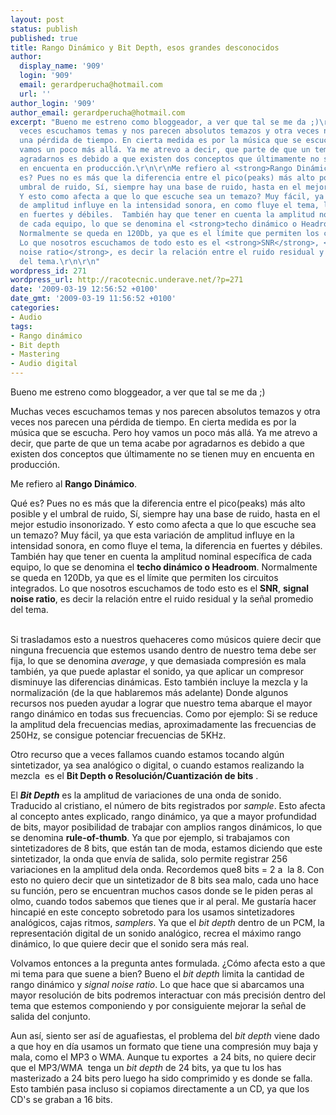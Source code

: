 ```yaml
---
layout: post
status: publish
published: true
title: Rango Dinámico y Bit Depth, esos grandes desconocidos
author:
  display_name: '909'
  login: '909'
  email: gerardperucha@hotmail.com
  url: ''
author_login: '909'
author_email: gerardperucha@hotmail.com
excerpt: "Bueno me estreno como bloggeador, a ver que tal se me da ;)\r\n\r\nMuchas
  veces escuchamos temas y nos parecen absolutos temazos y otra veces nos parecen
  una pérdida de tiempo. En cierta medida es por la música que se escucha. Pero hoy
  vamos un poco más allá. Ya me atrevo a decir, que parte de que un tema acabe por
  agradarnos es debido a que existen dos conceptos que últimamente no se tienen muy
  en encuenta en producción.\r\n\r\nMe refiero al <strong>Rango Dinámico</strong>.\r\n\r\nQué
  es? Pues no es más que la diferencia entre el pico(peaks) más alto posible y el
  umbral de ruido, Sí, siempre hay una base de ruido, hasta en el mejor estudio insonorizado.
  Y esto como afecta a que lo que escuche sea un temazo? Muy fácil, ya que esta variación
  de amplitud influye en la intensidad sonora, en como fluye el tema, la diferencia
  en fuertes y débiles.  También hay que tener en cuenta la amplitud nominal específica
  de cada equipo, lo que se denomina el <strong>techo dinámico o Headroom</strong>.
  Normalmente se queda en 120Db, ya que es el límite que permiten los circuitos integrados.
  Lo que nosotros escuchamos de todo esto es el <strong>SNR</strong>, <strong>signal
  noise ratio</strong>, es decir la relación entre el ruido residual y la señal promedio
  del tema.\r\n\r\n"
wordpress_id: 271
wordpress_url: http://racotecnic.underave.net/?p=271
date: '2009-03-19 12:56:52 +0100'
date_gmt: '2009-03-19 11:56:52 +0100'
categories:
- Audio
tags:
- Rango dinámico
- Bit depth
- Mastering
- Audio digital
---
```

<p>Bueno me estreno como bloggeador, a ver que tal se me da ;)</p>
<p>Muchas veces escuchamos temas y nos parecen absolutos temazos y otra veces nos parecen una pérdida de tiempo. En cierta medida es por la música que se escucha. Pero hoy vamos un poco más allá. Ya me atrevo a decir, que parte de que un tema acabe por agradarnos es debido a que existen dos conceptos que últimamente no se tienen muy en encuenta en producción.</p>
<p>Me refiero al <strong>Rango Dinámico</strong>.</p>
<p>Qué es? Pues no es más que la diferencia entre el pico(peaks) más alto posible y el umbral de ruido, Sí, siempre hay una base de ruido, hasta en el mejor estudio insonorizado. Y esto como afecta a que lo que escuche sea un temazo? Muy fácil, ya que esta variación de amplitud influye en la intensidad sonora, en como fluye el tema, la diferencia en fuertes y débiles.  También hay que tener en cuenta la amplitud nominal específica de cada equipo, lo que se denomina el <strong>techo dinámico o Headroom</strong>. Normalmente se queda en 120Db, ya que es el límite que permiten los circuitos integrados. Lo que nosotros escuchamos de todo esto es el <strong>SNR</strong>, <strong>signal noise ratio</strong>, es decir la relación entre el ruido residual y la señal promedio del tema.</p>
<p><a id="more"></a><a id="more-271"></a><br />
Si trasladamos esto a nuestros quehaceres como músicos quiere decir que ninguna frecuencia que estemos usando dentro de nuestro tema debe ser fija, lo que se denomina <em>average</em>, y que demasiada compresión es mala también, ya que puede aplastar el sonido, ya que aplicar un compresor disminuye las diferencias dinámicas. Esto también incluye la mezcla y la normalización (de la que hablaremos más adelante) Donde algunos recursos nos pueden ayudar a lograr que nuestro tema abarque el mayor rango dinámico en todas sus frecuencias. Como por ejemplo: Si se reduce la amplitud dela frecuencias medias, aproximadamente las frecuencias de 250Hz, se consigue potenciar frecuencias de 5KHz.</p>
<p>Otro recurso que a veces fallamos cuando estamos tocando algún sintetizador, ya sea analógico o digital, o cuando estamos realizando la mezcla  es el <strong>Bit Depth o Resolución/Cuantización de bits</strong> .</p>
<p>El <em><strong>Bit Depth</strong></em> es la amplitud de variaciones de una onda de sonido. Traducido al cristiano, el número de bits registrados por <em>sample</em>. Esto afecta al concepto antes explicado, rango dinámico, ya que a mayor profundidad de bits, mayor posibilidad de trabajar con amplios rangos dinámicos, lo que se denomina <strong>rule-of-thumb</strong>. Ya que por ejemplo, si trabajamos con sintetizadores de 8 bits, que están tan de moda, estamos diciendo que este sintetizador, la onda que envía de salida, solo permite registrar 256 variaciones en la amplitud dela onda. Recordemos que8 bits = 2 a  la 8. Con esto no quiero decir que un sintetizador de 8 bits sea malo, cada uno hace su función, pero se encuentran muchos casos donde se le piden peras al olmo, cuando todos sabemos que tienes que ir al peral. Me gustaría hacer hincapié en este concepto sobretodo para los usamos sintetizadores analógicos, cajas ritmos, <em>samplers</em>. Ya que el <em>bit depth</em> dentro de un PCM, la representación digital de un sonido analógico, recrea el máximo rango dinámico, lo que quiere decir que el sonido sera más real.</p>
<p>Volvamos entonces a la pregunta antes formulada. ¿Cómo afecta esto a que mi tema para que suene a bien? Bueno el <em>bit depth</em> limita la cantidad de rango dinámico y <em>signal noise ratio</em>. Lo que hace que si abarcamos una mayor resolución de bits podremos interactuar con más precisión dentro del tema que estemos componiendo y por consiguiente mejorar la señal de salida del conjunto.</p>
<p>Aun así, siento ser así de aguafiestas, el problema del <em>bit depth</em> viene dado a que hoy en día usamos un formato que tiene una compresión muy baja y mala, como el MP3 o WMA. Aunque tu exportes  a 24 bits, no quiere decir que el MP3/WMA  tenga un <em>bit depth</em> de 24 bits, ya que tu los has masterizado a 24 bits pero luego ha sido comprimido y es donde se falla. Esto también pasa incluso si copiamos directamente a un CD, ya que los CD's se graban a 16 bits.</p>
